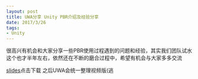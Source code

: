 ```yaml
---
layout: post
title: UWA分享 Unity PBR介绍及经验分享
date: 2017/3/26
tags:
- Unity
---
```


很高兴有机会和大家分享一些PBR使用过程遇到的问题和经验，其实我们团队试水这个也才半年左右，依然还在不断的磨合过程中，希望有机会与大家多多交流

[slides](/downloads/SoulGame_PBR_v2.1.pptx)点击下载 之后UWA会统一整理视频版(逃

<!--more-->
